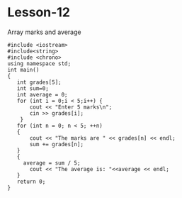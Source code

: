 # Lesson-12
Array marks and average

    #include <iostream>
    #include<string>
    #include <chrono>
    using namespace std;
    int main()
    {
       int grades[5];
       int sum=0;
       int average = 0;
       for (int i = 0;i < 5;i++) {
           cout << "Enter 5 marks\n";
           cin >> grades[i];
        }
       for (int n = 0; n < 5; ++n)
       {
           cout << "The marks are " << grades[n] << endl;
           sum += grades[n];
       }
       {
         average = sum / 5;
           cout << "The average is: "<<average << endl;
       }
       return 0;
    }
